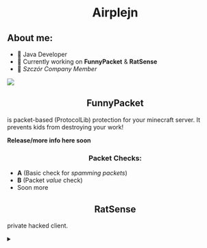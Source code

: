 <h1 align="center">Airplejn</h1> 

<h2 align="left">About me:</h1>

- 💬 Java Developer
- 🤔 Currently working on **FunnyPacket** & **RatSense**
- 🐀 *Szczór Company Member*

[![](https://github-readme-stats.vercel.app/api?username=Airplejn&theme=dracula)](https://github.com/anuraghazra/github-readme-stats)
<!-- 
[![](https://github-readme-stats.vercel.app/api/top-langs/?username=Airplejn&layout=compact)](https://github.com/anuraghazra/github-readme-stats)
Not important rn 
-->


<h2 align="center">FunnyPacket</h1>

is packet-based (ProtocolLib) protection for your minecraft server.
It prevents kids from destroying your work!

**Release/more info here soon**
  
<h3 align="center">Packet Checks:</h1>
  
- **A** (Basic check for *spamming packets*)
- **B** (Packet *value* check)
- Soon more

<h2 align="center">RatSense</h1>

private hacked client.

<details><summary></summary> 
<p>

Dont ask for it because probably it will never be public.
  
</p>
</details>
